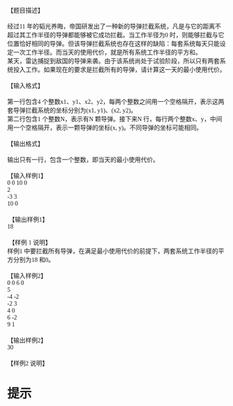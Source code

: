
<span style="font-family:Microsoft YaHei;">【题目描述】</span><br/>
<br/>
<span style="font-family:Microsoft YaHei;"> 经过11 年的韬光养晦，帝国研发出了一种新的导弹拦截系统，凡是与它的距离不超过其工作半径的导弹都能够被它成功拦截。当工作半径为0 时，则能够拦截与它位置恰好相同的导弹。但该导弹拦截系统也存在这样的缺陷：每套系统每天只能设定一次工作半径。而当天的使用代价，就是所有系统工作半径的平方和。</span><br/>
<span style="font-family:Microsoft YaHei;"> 某天，雷达捕捉到敌国的导弹来袭。由于该系统尚处于试验阶段，所以只有两套系统投入工作。如果现在的要求是拦截所有的导弹，请计算这一天的最小使用代价。</span><br/>
<br/>
<span style="font-family:Microsoft YaHei;"> 【输入格式】</span><br/>
<br/>
<span style="font-family:Microsoft YaHei;"> 第一行包含4 个整数x1、y1、x2、y2，每两个整数之间用一个空格隔开，表示这两套导弹拦截系统的坐标分别为(x1, y1)、(x2, y2)。</span><br/>
<span style="font-family:Microsoft YaHei;"> 第二行包含1 个整数N，表示有N 颗导弹。接下来N 行，每行两个整数x、y，中间用一个空格隔开，表示一颗导弹的坐标(x, y)。不同导弹的坐标可能相同。</span><br/>
<br/>
<span style="font-family:Microsoft YaHei;"> 【输出格式】</span><br/>
<br/>
<span style="font-family:Microsoft YaHei;"> 输出只有一行，包含一个整数，即当天的最小使用代价。</span><br/>
<br/>
<span style="font-family:Microsoft YaHei;"> 【输入样例1】</span><br/>
<span style="font-family:Microsoft YaHei;"> 0 0 10 0</span><br/>
<span style="font-family:Microsoft YaHei;"> 2</span><br/>
<span style="font-family:Microsoft YaHei;"> -3 3</span><br/>
<span style="font-family:Microsoft YaHei;"> 10 0</span><br/>
<br/>
<span style="font-family:Microsoft YaHei;">  【输出样例1】</span><br/>
<span style="font-family:Microsoft YaHei;"> 18</span><br/>
<br/>
<span style="font-family:Microsoft YaHei;">  【样例 1 说明】</span><br/>
<span style="font-family:Microsoft YaHei;"> 样例1 中要拦截所有导弹，在满足最小使用代价的前提下，两套系统工作半径的平方分别为18 和0。</span><br/>
<br/>
<span style="font-family:Microsoft YaHei;"> 【输入样例2】</span><br/>
<span style="font-family:Microsoft YaHei;"> 0 0 6 0</span><br/>
<span style="font-family:Microsoft YaHei;"> 5</span><br/>
<span style="font-family:Microsoft YaHei;"> -4 -2</span><br/>
<span style="font-family:Microsoft YaHei;"> -2 3</span><br/>
<span style="font-family:Microsoft YaHei;"> 4 0</span><br/>
<span style="font-family:Microsoft YaHei;"> 6 -2</span><br/>
<span style="font-family:Microsoft YaHei;"> 9 1</span><br/>
<br/>
<span style="font-family:Microsoft YaHei;"> 【输出样例2】</span><br/>
<span style="font-family:Microsoft YaHei;"> 30</span><br/>
<span style="font-family:Microsoft YaHei;"></span><br/>
<span style="font-family:Microsoft YaHei;"> 【样例2 说明】</span><br/>

# 提示


